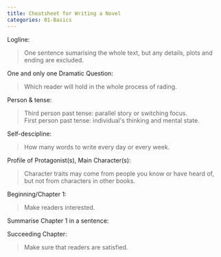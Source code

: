 ```yaml
---
title: Cheatsheet for Writing a Novel
categories: 01-Basics
---
```


Logline:

> One sentence sumarising the whole text, but any details, plots and ending are excluded.

One and only one Dramatic Question:

> Which reader will hold in the whole process of rading.

Person & tense:

> Third person past tense: parallel story or switching focus.  
> First person past tense: individual's thinking and mental state.

Self-descipline:

> How many words to write every day or every week.

Profile of Protagonist(s), Main Character(s):

> Character traits may come from people you know or have heard of, but not from characters in other books.  


Beginning/Chapter 1:

> Make readers interested.

Summarise Chapter 1 in a sentence:

Succeeding Chapter:

> Make sure that readers are satisfied.